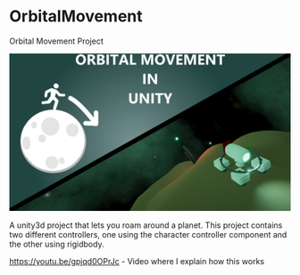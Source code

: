 # OrbitalMovement
 Orbital Movement Project
 
 ![alt text](https://github.com/ForlornU/Images/blob/main/OrbitalMovementThumbnail.png)
 
 A unity3d project that lets you roam around a planet. This project contains two different controllers, one using the character controller component and the other using rigidbody.
 
 https://youtu.be/gpjqd0OPrJc - Video where I explain how this works
